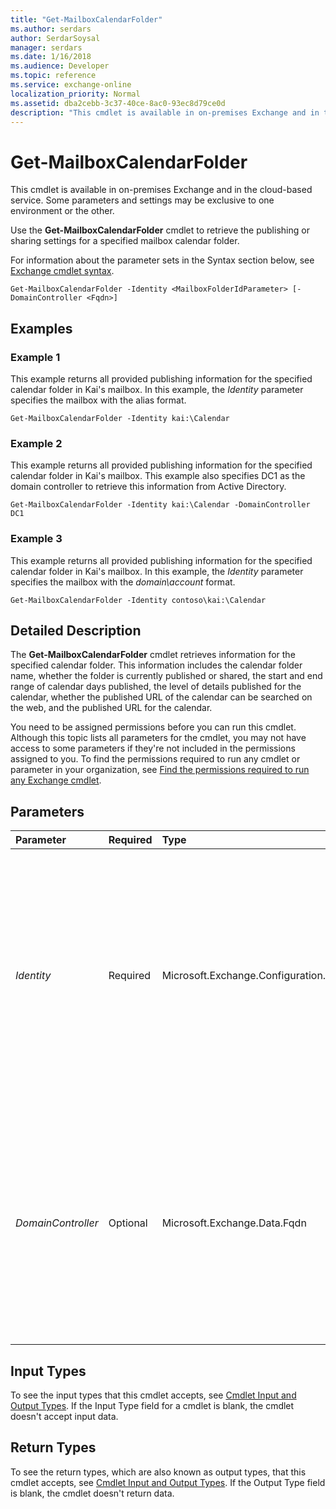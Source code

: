 ```yaml
---
title: "Get-MailboxCalendarFolder"
ms.author: serdars
author: SerdarSoysal
manager: serdars
ms.date: 1/16/2018
ms.audience: Developer
ms.topic: reference
ms.service: exchange-online
localization_priority: Normal
ms.assetid: dba2cebb-3c37-40ce-8ac0-93ec8d79ce0d
description: "This cmdlet is available in on-premises Exchange and in the cloud-based service. Some parameters and settings may be exclusive to one environment or the other."
---
```


# Get-MailboxCalendarFolder

This cmdlet is available in on-premises Exchange and in the cloud-based service. Some parameters and settings may be exclusive to one environment or the other. 
  
Use the **Get-MailboxCalendarFolder** cmdlet to retrieve the publishing or sharing settings for a specified mailbox calendar folder.
  
For information about the parameter sets in the Syntax section below, see [Exchange cmdlet syntax](https://technet.microsoft.com/library/bb123552.aspx). 
  
```
Get-MailboxCalendarFolder -Identity <MailboxFolderIdParameter> [-DomainController <Fqdn>]

```

## Examples
<a name="Examples"> </a>

### Example 1

This example returns all provided publishing information for the specified calendar folder in Kai's mailbox. In this example, the  _Identity_ parameter specifies the mailbox with the alias format.
  
```
Get-MailboxCalendarFolder -Identity kai:\Calendar
```

### Example 2

This example returns all provided publishing information for the specified calendar folder in Kai's mailbox. This example also specifies DC1 as the domain controller to retrieve this information from Active Directory.
  
```
Get-MailboxCalendarFolder -Identity kai:\Calendar -DomainController DC1
```

### Example 3

This example returns all provided publishing information for the specified calendar folder in Kai's mailbox. In this example, the  _Identity_ parameter specifies the mailbox with the _domain\account_ format.
  
```
Get-MailboxCalendarFolder -Identity contoso\kai:\Calendar
```

## Detailed Description
<a name="DetailedDescription"> </a>

The **Get-MailboxCalendarFolder** cmdlet retrieves information for the specified calendar folder. This information includes the calendar folder name, whether the folder is currently published or shared, the start and end range of calendar days published, the level of details published for the calendar, whether the published URL of the calendar can be searched on the web, and the published URL for the calendar.
  
You need to be assigned permissions before you can run this cmdlet. Although this topic lists all parameters for the cmdlet, you may not have access to some parameters if they're not included in the permissions assigned to you. To find the permissions required to run any cmdlet or parameter in your organization, see [Find the permissions required to run any Exchange cmdlet](https://technet.microsoft.com/library/mt432940.aspx).
  
## Parameters
<a name="DetailedDescription"> </a>

|**Parameter**|**Required**|**Type**|**Description**|
|:-----|:-----|:-----|:-----|
| _Identity_ <br/> |Required  <br/> |Microsoft.Exchange.Configuration.Tasks.MailboxFolderIdParameter  <br/> | The _Identity_ parameter specifies the mailbox and folder path or folder name to the calendar folder that has the publishing settings configured. You can use the following values: <br/>  GUID <br/>  ADObjectID <br/>  Distinguished name (DN) <br/>  _Domain\Account_ <br/>  User principal name (UPN) <br/>  LegacyExchangeDN <br/>  SmtpAddress <br/>  Alias <br/> |
| _DomainController_ <br/> |Optional  <br/> |Microsoft.Exchange.Data.Fqdn  <br/> |This parameter is available only in on-premises Exchange.  <br/> The  _DomainController_ parameter specifies the domain controller that's used by this cmdlet to read data from or write data to Active Directory. You identify the domain controller by its fully qualified domain name (FQDN). For example, `dc01.contoso.com`.  <br/> |
   
## Input Types
<a name="InputTypes"> </a>

To see the input types that this cmdlet accepts, see [Cmdlet Input and Output Types](http://go.microsoft.com/fwlink/p/?linkId=616387). If the Input Type field for a cmdlet is blank, the cmdlet doesn't accept input data. 
  
## Return Types
<a name="ReturnTypes"> </a>

To see the return types, which are also known as output types, that this cmdlet accepts, see [Cmdlet Input and Output Types](http://go.microsoft.com/fwlink/p/?linkId=616387). If the Output Type field is blank, the cmdlet doesn't return data. 
  

